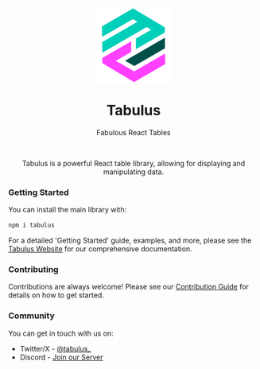 <p align="center">
  <a href="https://storybook.js.org/">
    <img align='center' src='./packages/shared/images/Logo@0.25x.png' width='150px'/>
  </a>
  <h1 align='center'>Tabulus</h1>
</p>


<p align="center">Fabulous React Tables</p>

<br />

<p align="center">
Tabulus is a powerful React table library, allowing for displaying and manipulating data.
</p>

<!-- Badges go here -->

### Getting Started

You can install the main library with:

```sh
npm i tabulus
```

For a detailed 'Getting Started' guide, examples, and more, please see the [Tabulus Website](@todo) for our comprehensive documentation.

### Contributing

Contributions are always welcome!
Please see our [Contribution Guide](./CONTRIBUTING.md) for details on how to get started.

### Community

You can get in touch with us on:

- Twitter/X - [@tabulus_](https://twitter.com/tabulus_)
- Discord - [Join our Server](https://discord.gg/hc5dMPgrWf)